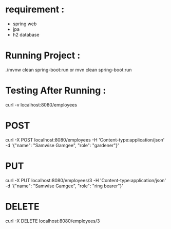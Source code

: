 # requirement :
- spring web
- jpa
- h2 database

# Running Project :
./mvnw clean spring-boot:run or mvn clean spring-boot:run

# Testing After Running :
curl -v localhost:8080/employees 

# POST
curl -X POST localhost:8080/employees -H 'Content-type:application/json' -d '{"name": "Samwise Gamgee", "role": "gardener"}'

# PUT
curl -X PUT localhost:8080/employees/3 -H 'Content-type:application/json' -d '{"name": "Samwise Gamgee", "role": "ring bearer"}'

# DELETE
curl -X DELETE localhost:8080/employees/3